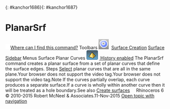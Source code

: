 ---
---

{: #kanchor1686}{: #kanchor1687}
# PlanarSrf
 [![images/transparent.gif](images/transparent.gif)Where can I find this command?](javascript:void(0);) Toolbars
![images/planarsrf.png](images/planarsrf.png) [Surface Creation](surface-creation-toolbar.html)  [Surface Sidebar](surface-sidebar-toolbar.html) 
Menus
Surface
Planar Curves
![images/history-tag.png](images/history-tag.png) [&#160;History enabled](historyenabled.html) 
The PlanarSrf command creates a planar surface from a set of planar curves that define the surface edges.
Steps
 [Select](select-objects.html) planar curves that are all in the same plane.Your browser does not support the video tag.Your browser does not support the video tag.Note
If the curves partially overlap, each curve produces a separate surface.If a curve is wholly within another curve then it will be treated as a hole boundary.See also
 [Create surfaces](sak-surface.html) 
&#160;
&#160;
Rhinoceros 6 © 2010-2015 Robert McNeel &amp; Associates.11-Nov-2015
 [Open topic with navigation](planarsrf.html) 

